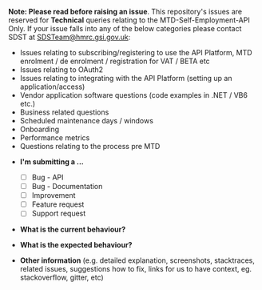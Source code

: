 **Note: Please read before raising an issue**. This repository's issues are reserved for **Technical** queries relating to the MTD-Self-Employment-API Only. 
If your issue falls into any of the below categories please contact SDST at SDSTeam@hmrc.gsi.gov.uk:
- Issues relating to subscribing/registering to use the API Platform, MTD enrolment / de enrolment  / registration for VAT / BETA etc
- Issues relating to OAuth2
- Issues relating to integrating with the API Platform (setting up an application/access)
- Vendor application software questions (code examples in .NET / VB6 etc.)
- Business related questions
- Scheduled maintenance days / windows
- Onboarding 
- Performance metrics
- Questions relating to the process pre MTD

* **I'm submitting a ...**
  - [ ] Bug - API
  - [ ] Bug - Documentation
  - [ ] Improvement
  - [ ] Feature request
  - [ ] Support request

* **What is the current behaviour?**

* **What is the expected behaviour?**

* **Other information** (e.g. detailed explanation, screenshots, stacktraces, related issues, suggestions how to fix, links for us to have context, eg. stackoverflow, gitter, etc)
